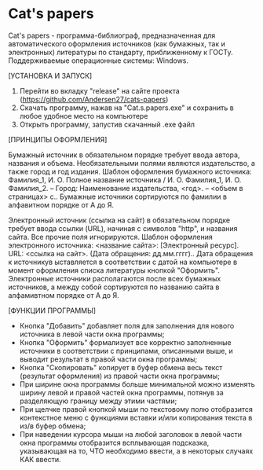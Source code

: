 # Cat's papers
Cat's papers - программа-библиограф, предназначенная для автоматического оформления источников (как бумажных, так и электронных) литературы по стандарту, приближенному к ГОСТу. Поддерживаемые операционные системы: Windows.

[УСТАНОВКА И ЗАПУСК]

1) Перейти во вкладку "release" на сайте проекта (https://github.com/Andersen27/cats-papers)
2) Скачать программу, нажав на "Cat.s.papers.exe" и сохранить в любое удобное место на компьютере
3) Открыть программу, запустив скачанный .exe файл

[ПРИНЦИПЫ ОФОРМЛЕНИЯ]

Бумажный источник в обязательном порядке требует ввода автора, названия и объема. Необязательными полями являются издательство, а также город и год издания. Шаблон оформления бумажного источника: 
Фамилия_1, И. О. Полное название источника / И. О. Фамилия_1, И. О. Фамилия_2. – Город: Наименование издательства, <год>. –  <объем в страницах> c..
Бумажные источники сортируются по фамилии в алфавитном порядке от А до Я.

Электронный источник (ссылка на сайт) в обязательном порядке требует ввода ссылки (URL), начиная с символов "http", и названия сайта. Все прочие поля игнорируются. Шаблон оформления электронного источника:
<название сайта>: [Электронный ресурс]. URL: <ссылка на сайт>. (Дата обращения: дд.мм.гггг)..
Дата обращения к источникув ыставляется в соответствии с датой на компьютере в момент оформления списка литературы кнопкой "Оформить". Электронные источники располагаются после всех бумажных источников, а между собой сортируются по названию сайта в алфамивтном порядке от А до Я.

[ФУНКЦИИ ПРОГРАММЫ]

- Кнопка "Добавить" добавляет поля для заполнения для нового источника в левой части окна программы;
- Кнопка "Оформить" формализует все корректно заполненные источники в соответствии с принципами, описанными выше, и выводит результат в правой части окна программы;
- Кнопка "Скопировать" копирует в буфер обмена весь текст (результат оформления) из правой части окна программы;
- При ширине окна программы больше минимальной можно изменять ширину левой и правой частей окна программы, потянув за разделяющую границу между этими частями;
- При щелчке правой кнопкой мыши по текстовому полю отобразится контекстное меню с функциями вставки и/или копирования текста в из/в буфер обмена;
- При наведении курсора мыши на любой заголовок в левой части окна программы отобразится всплывающая подсказка, указывающая на то, ЧТО необходимо ввести, а в некоторых случаях КАК ввести.
